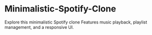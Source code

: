 # Minimalistic-Spotify-Clone
 Explore this minimalistic Spotify clone Features music playback, playlist management, and a responsive UI. 
